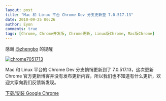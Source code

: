 ```yaml
---
layout: post
title: "Mac 和 Linux 平台 Chrome Dev 分支更新至 7.0.517.13"
date: 2010-09-25 00:26
author: Eyon
comments: true
tags: [Chrome, Chrome开发版, Chrome更新, Linux版Chrome, Mac版Chrome]
---
```

感谢 [@zhengbo](http://twitter.com/zhengbo) 的提醒

<a href="http://img.chromi.org/2010/09/chrome7051713.png">![](http://img.chromi.org/2010/09/chrome7051713.png "chrome7051713")</a>

Mac 和 Linux 平台的 Chrome Dev 分支悄悄更新到了 7.0.517.13，这次更新 Chrome 官方更新博客并没有发布更新内容，所以我们也不知道有什么更新，欢迎大家向我们反馈新发现。

[下载/安装 Google Chrome](http://www.chromi.org/chromedownload/)

